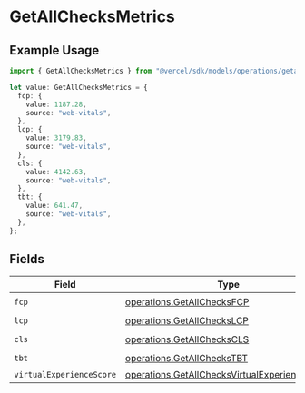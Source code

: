 # GetAllChecksMetrics

## Example Usage

```typescript
import { GetAllChecksMetrics } from "@vercel/sdk/models/operations/getallchecks.js";

let value: GetAllChecksMetrics = {
  fcp: {
    value: 1187.28,
    source: "web-vitals",
  },
  lcp: {
    value: 3179.83,
    source: "web-vitals",
  },
  cls: {
    value: 4142.63,
    source: "web-vitals",
  },
  tbt: {
    value: 641.47,
    source: "web-vitals",
  },
};
```

## Fields

| Field                                                                                                          | Type                                                                                                           | Required                                                                                                       | Description                                                                                                    |
| -------------------------------------------------------------------------------------------------------------- | -------------------------------------------------------------------------------------------------------------- | -------------------------------------------------------------------------------------------------------------- | -------------------------------------------------------------------------------------------------------------- |
| `fcp`                                                                                                          | [operations.GetAllChecksFCP](../../models/operations/getallchecksfcp.md)                                       | :heavy_check_mark:                                                                                             | N/A                                                                                                            |
| `lcp`                                                                                                          | [operations.GetAllChecksLCP](../../models/operations/getallcheckslcp.md)                                       | :heavy_check_mark:                                                                                             | N/A                                                                                                            |
| `cls`                                                                                                          | [operations.GetAllChecksCLS](../../models/operations/getallcheckscls.md)                                       | :heavy_check_mark:                                                                                             | N/A                                                                                                            |
| `tbt`                                                                                                          | [operations.GetAllChecksTBT](../../models/operations/getallcheckstbt.md)                                       | :heavy_check_mark:                                                                                             | N/A                                                                                                            |
| `virtualExperienceScore`                                                                                       | [operations.GetAllChecksVirtualExperienceScore](../../models/operations/getallchecksvirtualexperiencescore.md) | :heavy_minus_sign:                                                                                             | N/A                                                                                                            |